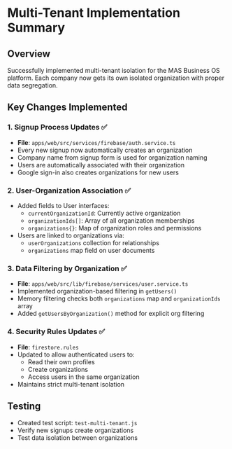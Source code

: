 # Multi-Tenant Implementation Summary

## Overview
Successfully implemented multi-tenant isolation for the MAS Business OS platform. Each company now gets its own isolated organization with proper data segregation.

## Key Changes Implemented

### 1. **Signup Process Updates** ✅
- **File**: `apps/web/src/services/firebase/auth.service.ts`
- Every new signup now automatically creates an organization
- Company name from signup form is used for organization naming
- Users are automatically associated with their organization
- Google sign-in also creates organizations for new users

### 2. **User-Organization Association** ✅
- Added fields to User interfaces:
  - `currentOrganizationId`: Currently active organization
  - `organizationIds[]`: Array of all organization memberships
  - `organizations{}`: Map of organization roles and permissions
- Users are linked to organizations via:
  - `userOrganizations` collection for relationships
  - `organizations` map field on user documents

### 3. **Data Filtering by Organization** ✅
- **File**: `apps/web/src/lib/firebase/services/user.service.ts`
- Implemented organization-based filtering in `getUsers()`
- Memory filtering checks both `organizations` map and `organizationIds` array
- Added `getUsersByOrganization()` method for explicit org filtering

### 4. **Security Rules Updates** ✅
- **File**: `firestore.rules`
- Updated to allow authenticated users to:
  - Read their own profiles
  - Create organizations
  - Access users in the same organization
- Maintains strict multi-tenant isolation

## Testing
- Created test script: `test-multi-tenant.js`
- Verify new signups create organizations
- Test data isolation between organizations
